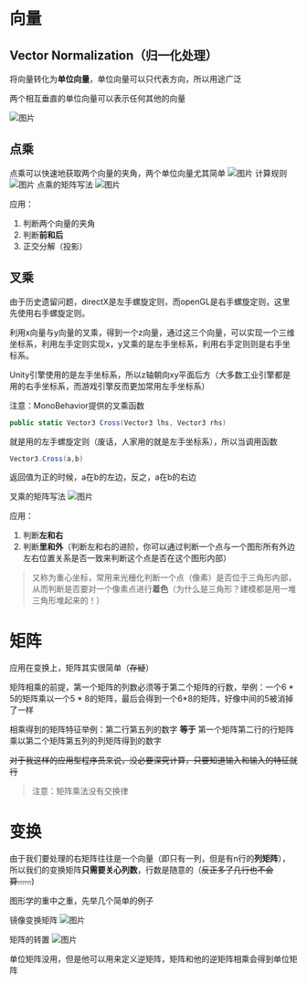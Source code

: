 # 向量
  
## Vector Normalization（归一化处理）

将向量转化为**单位向量**，单位向量可以只代表方向，所以用途广泛

两个相互垂直的单位向量可以表示任何其他的向量

![图片](./Image/02_01.png)

## 点乘

点乘可以快速地获取两个向量的夹角，两个单位向量尤其简单
![图片](./Image/02_02.png)
计算规则
![图片](./Image/02_03.png)
点乘的矩阵写法
![图片](./Image/02_04.png)

应用：
1. 判断两个向量的夹角
2. 判断**前和后**
3. 正交分解（投影）

## 叉乘  
由于历史遗留问题，directX是左手螺旋定则，而openGL是右手螺旋定则，这里先使用右手螺旋定则。

利用x向量与y向量的叉乘，得到一个z向量，通过这三个向量，可以实现一个三维坐标系，利用左手定则实现x，y叉乘的是左手坐标系，利用右手定则则是右手坐标系。

Unity引擎使用的是左手坐标系，所以z轴朝向xy平面后方（大多数工业引擎都是用的右手坐标系，而游戏引擎反而更加常用左手坐标系）

注意：MonoBehavior提供的叉乘函数
``` C# 
public static Vector3 Cross(Vector3 lhs, Vector3 rhs)
```
就是用的左手螺旋定则（废话，人家用的就是左手坐标系），所以当调用函数
``` C#
Vector3.Cross(a,b)
```
返回值为正的时候，a在b的左边，反之，a在b的右边

叉乘的矩阵写法
![图片](./Image/02_05.png)

应用：
1. 判断**左和右**
2. 判断**里和外**（判断左和右的进阶，你可以通过判断一个点与一个图形所有外边左右位置关系是否一致来判断这个点是否在这个图形内部）
> 又称为重心坐标，常用来光栅化判断一个点（像素）是否位于三角形内部，从而判断是否要对一个像素点进行**着色**（为什么是三角形？建模都是用一堆三角形堆起来的！）
# 矩阵
应用在变换上，矩阵其实很简单（~~存疑~~）

矩阵相乘的前提，第一个矩阵的列数必须等于第二个矩阵的行数，举例：一个6 * 5的矩阵乘以一个5 * 8的矩阵，最后会得到一个6*8的矩阵，好像中间的5被消掉了一样

相乘得到的矩阵特征举例：第二行第五列的数字 **等于** 第一个矩阵第二行的行矩阵乘以第二个矩阵第五列的列矩阵得到的数字

~~对于我这样的应用型程序员来说，没必要深究计算，只要知道输入和输入的特征就行~~

> 注意：矩阵乘法没有交换律

# 变换

由于我们要处理的右矩阵往往是一个向量（即只有一列，但是有n行的**列矩阵**），所以我们的变换矩阵**只需要关心列数**，行数是随意的（~~反正多了几行也不会算......~~)

图形学的重中之重，先举几个简单的例子

镜像变换矩阵
![图片](./Image/02_06.png)

矩阵的转置
![图片](./Image/02_07.png)

单位矩阵没用，但是他可以用来定义逆矩阵，矩阵和他的逆矩阵相乘会得到单位矩阵

